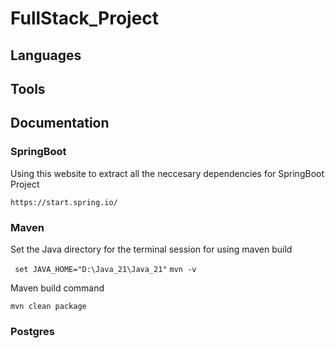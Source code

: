 # FullStack_Project
## Languages 
## Tools 
## Documentation

### SpringBoot

Using this website to extract all the neccesary dependencies for SpringBoot Project

```https://start.spring.io/```
 
### Maven

Set the Java directory for the terminal session for using maven build

``` set JAVA_HOME="D:\Java_21\Java_21"```
```mvn -v```

Maven build command

```mvn clean package```

### Postgres

